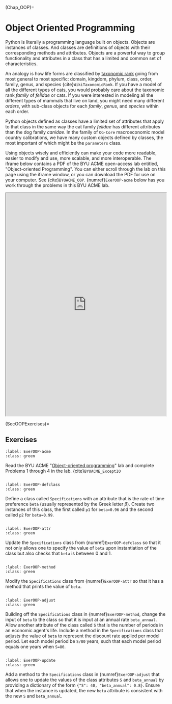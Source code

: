 (Chap_OOP)=
# Object Oriented Programming

Python is literally a programming language built on objects. Objects are instances of classes. And classes are definitions of objects with their corresponding methods and attributes. Objects are a powerful way to group functionality and attributes in a class that has a limited and common set of characteristics.

An analogy is how life forms are classified by [taxonomic rank](https://en.wikipedia.org/wiki/Taxonomic_rank) going from most general to most specific: domain, kingdom, phylum, class, order, family, genus, and species {cite}`WikiTaxonomicRank`. If you have a model of all the different types of cats, you would probably care about the taxonomic rank *family* of *felidae* or cats. If you were interested in modeling all the different types of mammals that live on land, you might need many different *orders*, with sub-class objects for each *family*, *genus*, and *species* within each order.

Python objects defined as classes have a limited set of attributes that apply to that class in the same way the cat family *felidae* has different attributes than the dog family *canidae*. In the family of `OG-Core` macroeconomic model country calibrations, we have many custom objects defined by classes, the most important of which might be the `parameters` class.

Using objects wisely and efficiently can make your code more readable, easier to modify and use, more scalable, and more interoperable. The iframe below contains a PDF of the BYU ACME open-access lab entitled, "Object-oriented Programming". You can either scroll through the lab on this page using the iframe window, or you can download the PDF for use on your computer. See {cite}`BYUACME_OOP`. {numref}`ExerOOP-acme` below has you work through the problems in this BYU ACME lab.

<div>
  <iframe id="inlineFrameExample"
      title="Inline Frame Example"
      width="100%"
      height="700"
      src="https://drive.google.com/file/d/1dtDaHYhA_7_6vt_uh60CHIPlHf6CA3qf/preview?usp=sharing">
  </iframe>
</div>


(SecOOPExercises)=
## Exercises

```{exercise-start}
:label: ExerOOP-acme
:class: green
```
Read the BYU ACME "[Object-oriented programming](https://drive.google.com/file/d/1dtDaHYhA_7_6vt_uh60CHIPlHf6CA3qf/view?usp=sharing)" lab and complete Problems 1 through 4 in the lab. {cite}`BYUACME_ExceptIO`
```{exercise-end}
```

```{exercise-start}
:label: ExerOOP-defclass
:class: green
```
Define a class called `Specifications` with an attribute that is the rate of time preference `beta` (usually represented by the Greek letter $\beta$). Create two instances of this class, the first called `p1` for `beta=0.96` and the second called `p2` for `beta=0.99`.
```{exercise-end}
```

```{exercise-start}
:label: ExerOOP-attr
:class: green
```
Update the `Specifications` class from {numref}`ExerOOP-defclass` so that it not only allows one to specify the value of `beta` upon instantiation of the class but also checks that `beta` is between 0 and 1.
```{exercise-end}
```

```{exercise-start}
:label: ExerOOP-method
:class: green
```
Modify the `Specifications` class from {numref}`ExerOOP-attr` so that it has a method that prints the value of `beta`.
```{exercise-end}
```

```{exercise-start}
:label: ExerOOP-adjust
:class: green
```
Building off the `Specifications` class in {numref}`ExerOOP-method`, change the input of `beta` to the class so that it is input at an annual rate `beta_annual`. Allow another attribute of the class called `S` that is the number of periods in an economic agent's life. Include a method in the `Specifications` class that adjusts the value of `beta` to represent the discount rate applied per model period. Let each model period be `S/80` years, such that each model period equals one years when `S=80`.
```{exercise-end}
```

```{exercise-start}
:label: ExerOOP-update
:class: green
```
Add a method to the `Specifications` class in {numref}`ExerOOP-adjust` that allows one to update the values of the class attributes `S` and `beta_annual` by providing a dictionary of the form `{"S": 40, "beta_annual": 0.8}`.  Ensure that when the instance is updated, the new `beta` attribute is consistent with the new `S` and `beta_annual`.
```{exercise-end}
```
